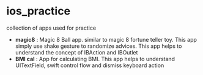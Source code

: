 # ios_practice
collection of apps used for practice

- **magic8** : Magic 8 Ball app. similar to magic 8 fortune teller toy. This app simply use shake gesture to randomize advices. This app helps to understand the concept of IBAction and IBOutlet
- **BMI cal** : App for calculating BMI. This app helps to understand UITextField, swift control flow and dismiss keyboard action
